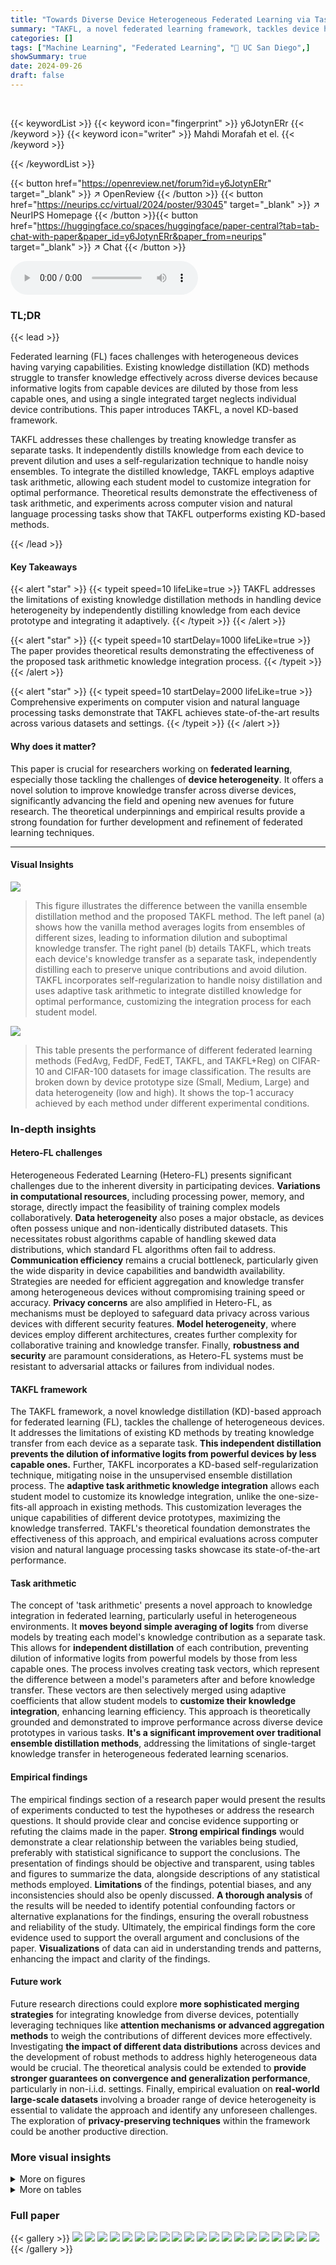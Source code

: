 ```yaml
---
title: "Towards Diverse Device Heterogeneous Federated Learning via Task Arithmetic Knowledge Integration"
summary: "TAKFL, a novel federated learning framework, tackles device heterogeneity by independently distilling knowledge from diverse devices and integrating it adaptively, achieving state-of-the-art performan..."
categories: []
tags: ["Machine Learning", "Federated Learning", "🏢 UC San Diego",]
showSummary: true
date: 2024-09-26
draft: false
---
```


<br>

{{< keywordList >}}
{{< keyword icon="fingerprint" >}} y6JotynERr {{< /keyword >}}
{{< keyword icon="writer" >}} Mahdi Morafah et el. {{< /keyword >}}
 
{{< /keywordList >}}

{{< button href="https://openreview.net/forum?id=y6JotynERr" target="_blank" >}}
↗ OpenReview
{{< /button >}}
{{< button href="https://neurips.cc/virtual/2024/poster/93045" target="_blank" >}}
↗ NeurIPS Homepage
{{< /button >}}{{< button href="https://huggingface.co/spaces/huggingface/paper-central?tab=tab-chat-with-paper&paper_id=y6JotynERr&paper_from=neurips" target="_blank" >}}
↗ Chat
{{< /button >}}



<audio controls>
    <source src="https://ai-paper-reviewer.com/y6JotynERr/podcast.wav" type="audio/wav">
    Your browser does not support the audio element.
</audio>


### TL;DR


{{< lead >}}

Federated learning (FL) faces challenges with heterogeneous devices having varying capabilities. Existing knowledge distillation (KD) methods struggle to transfer knowledge effectively across diverse devices because informative logits from capable devices are diluted by those from less capable ones, and using a single integrated target neglects individual device contributions. This paper introduces TAKFL, a novel KD-based framework.

TAKFL addresses these challenges by treating knowledge transfer as separate tasks. It independently distills knowledge from each device to prevent dilution and uses a self-regularization technique to handle noisy ensembles. To integrate the distilled knowledge, TAKFL employs adaptive task arithmetic, allowing each student model to customize integration for optimal performance.  Theoretical results demonstrate the effectiveness of task arithmetic, and experiments across computer vision and natural language processing tasks show that TAKFL outperforms existing KD-based methods.

{{< /lead >}}


#### Key Takeaways

{{< alert "star" >}}
{{< typeit speed=10 lifeLike=true >}} TAKFL addresses the limitations of existing knowledge distillation methods in handling device heterogeneity by independently distilling knowledge from each device prototype and integrating it adaptively. {{< /typeit >}}
{{< /alert >}}

{{< alert "star" >}}
{{< typeit speed=10 startDelay=1000 lifeLike=true >}} The paper provides theoretical results demonstrating the effectiveness of the proposed task arithmetic knowledge integration process. {{< /typeit >}}
{{< /alert >}}

{{< alert "star" >}}
{{< typeit speed=10 startDelay=2000 lifeLike=true >}} Comprehensive experiments on computer vision and natural language processing tasks demonstrate that TAKFL achieves state-of-the-art results across various datasets and settings. {{< /typeit >}}
{{< /alert >}}

#### Why does it matter?
This paper is crucial for researchers working on **federated learning**, especially those tackling the challenges of **device heterogeneity**. It offers a novel solution to improve knowledge transfer across diverse devices, significantly advancing the field and opening new avenues for future research. The theoretical underpinnings and empirical results provide a strong foundation for further development and refinement of federated learning techniques.

------
#### Visual Insights



![](https://ai-paper-reviewer.com/y6JotynERr/figures_2_1.jpg)

> This figure illustrates the difference between the vanilla ensemble distillation method and the proposed TAKFL method.  The left panel (a) shows how the vanilla method averages logits from ensembles of different sizes, leading to information dilution and suboptimal knowledge transfer. The right panel (b) details TAKFL, which treats each device's knowledge transfer as a separate task, independently distilling each to preserve unique contributions and avoid dilution.  TAKFL incorporates self-regularization to handle noisy distillation and uses adaptive task arithmetic to integrate distilled knowledge for optimal performance, customizing the integration process for each student model.





![](https://ai-paper-reviewer.com/y6JotynERr/tables_8_1.jpg)

> This table presents the performance of different federated learning methods (FedAvg, FedDF, FedET, TAKFL, and TAKFL+Reg) on CIFAR-10 and CIFAR-100 datasets for image classification.  The results are broken down by device prototype size (Small, Medium, Large) and data heterogeneity (low and high).  It shows the top-1 accuracy achieved by each method under different experimental conditions.





### In-depth insights


#### Hetero-FL challenges
Heterogeneous Federated Learning (Hetero-FL) presents significant challenges due to the inherent diversity in participating devices.  **Variations in computational resources**, including processing power, memory, and storage, directly impact the feasibility of training complex models collaboratively. **Data heterogeneity** also poses a major obstacle, as devices often possess unique and non-identically distributed datasets. This necessitates robust algorithms capable of handling skewed data distributions, which standard FL algorithms often fail to address.  **Communication efficiency** remains a crucial bottleneck, particularly given the wide disparity in device capabilities and bandwidth availability.  Strategies are needed for efficient aggregation and knowledge transfer among heterogeneous devices without compromising training speed or accuracy.  **Privacy concerns** are also amplified in Hetero-FL, as mechanisms must be deployed to safeguard data privacy across various devices with different security features.  **Model heterogeneity**, where devices employ different architectures, creates further complexity for collaborative training and knowledge transfer.  Finally, **robustness and security** are paramount considerations, as Hetero-FL systems must be resistant to adversarial attacks or failures from individual nodes.

#### TAKFL framework
The TAKFL framework, a novel knowledge distillation (KD)-based approach for federated learning (FL), tackles the challenge of heterogeneous devices.  It addresses the limitations of existing KD methods by treating knowledge transfer from each device as a separate task. **This independent distillation prevents the dilution of informative logits from powerful devices by less capable ones.**  Further, TAKFL incorporates a KD-based self-regularization technique, mitigating noise in the unsupervised ensemble distillation process. The **adaptive task arithmetic knowledge integration** allows each student model to customize its knowledge integration, unlike the one-size-fits-all approach in existing methods.  This customization leverages the unique capabilities of different device prototypes, maximizing the knowledge transferred.  TAKFL's theoretical foundation demonstrates the effectiveness of this approach, and empirical evaluations across computer vision and natural language processing tasks showcase its state-of-the-art performance.

#### Task arithmetic
The concept of 'task arithmetic' presents a novel approach to knowledge integration in federated learning, particularly useful in heterogeneous environments.  It **moves beyond simple averaging of logits** from diverse models by treating each model's knowledge contribution as a separate task. This allows for **independent distillation** of each contribution, preventing dilution of informative logits from powerful models by those from less capable ones.  The process involves creating task vectors, which represent the difference between a model's parameters after and before knowledge transfer. These vectors are then selectively merged using adaptive coefficients that allow student models to **customize their knowledge integration**, enhancing learning efficiency. This approach is theoretically grounded and demonstrated to improve performance across diverse device prototypes in various tasks.  **It's a significant improvement over traditional ensemble distillation methods**, addressing the limitations of single-target knowledge transfer in heterogeneous federated learning scenarios.

#### Empirical findings
The empirical findings section of a research paper would present the results of experiments conducted to test the hypotheses or address the research questions.  It should provide clear and concise evidence supporting or refuting the claims made in the paper.  **Strong empirical findings** would demonstrate a clear relationship between the variables being studied, preferably with statistical significance to support the conclusions.  The presentation of findings should be objective and transparent, using tables and figures to summarize the data, alongside descriptions of any statistical methods employed.  **Limitations** of the findings, potential biases, and any inconsistencies should also be openly discussed.  **A thorough analysis** of the results will be needed to identify potential confounding factors or alternative explanations for the findings, ensuring the overall robustness and reliability of the study.  Ultimately, the empirical findings form the core evidence used to support the overall argument and conclusions of the paper.  **Visualizations** of data can aid in understanding trends and patterns, enhancing the impact and clarity of the findings.

#### Future work
Future research directions could explore **more sophisticated merging strategies** for integrating knowledge from diverse devices, potentially leveraging techniques like **attention mechanisms or advanced aggregation methods** to weigh the contributions of different devices more effectively.  Investigating **the impact of different data distributions** across devices and the development of robust methods to address highly heterogeneous data would be crucial.  The theoretical analysis could be extended to **provide stronger guarantees on convergence and generalization performance**, particularly in non-i.i.d. settings.  Finally, empirical evaluation on **real-world large-scale datasets** involving a broader range of device heterogeneity is essential to validate the approach and identify any unforeseen challenges. The exploration of **privacy-preserving techniques** within the framework could be another productive direction.


### More visual insights

<details>
<summary>More on figures
</summary>


![](https://ai-paper-reviewer.com/y6JotynERr/figures_5_1.jpg)

> This figure compares the vanilla ensemble distillation method with the proposed TAKFL method.  (a) shows the traditional method where logits from ensembles of different sizes are averaged and used as a single distillation target. This can dilute information and lead to suboptimal knowledge transfer. (b) illustrates TAKFL, which treats each device prototype's ensemble as a separate task, distilling them independently to avoid information dilution.  TAKFL incorporates self-regularization to handle noise in the distillation process and uses adaptive task arithmetic to integrate the distilled knowledge based on each student prototype's needs.


![](https://ai-paper-reviewer.com/y6JotynERr/figures_8_1.jpg)

> This figure compares the vanilla ensemble distillation method with the proposed TAKFL method. (a) shows how the vanilla method averages logits from ensembles of different sizes, leading to information dilution and suboptimal knowledge transfer. (b) illustrates TAKFL's approach, where knowledge transfer from each device prototype is treated as a separate task, distilled independently, and then integrated using adaptive task arithmetic for optimal performance.


![](https://ai-paper-reviewer.com/y6JotynERr/figures_14_1.jpg)

> This figure compares vanilla ensemble distillation with the proposed TAKFL method.  Vanilla ensemble distillation averages logits from ensembles of varying sizes, leading to information loss and suboptimal knowledge transfer.  TAKFL, in contrast, treats knowledge transfer from each ensemble as a separate task, distilling them independently to preserve unique contributions.  It also incorporates self-regularization to mitigate noise and uses adaptive task arithmetic for customized knowledge integration.


![](https://ai-paper-reviewer.com/y6JotynERr/figures_14_2.jpg)

> This figure compares vanilla ensemble distillation with the proposed TAKFL method.  Vanilla ensemble distillation averages logits from ensembles of different sizes, leading to information loss.  TAKFL, in contrast, treats knowledge transfer as separate tasks for each device, distilling independently to avoid dilution. It then uses adaptive task arithmetic to integrate the knowledge, allowing customization for optimal performance on each student model.


![](https://ai-paper-reviewer.com/y6JotynERr/figures_21_1.jpg)

> This figure compares vanilla ensemble distillation with the proposed TAKFL method.  Vanilla ensemble distillation averages logits from ensembles of different sizes, leading to information dilution and suboptimal knowledge transfer.  In contrast, TAKFL treats each device's ensemble as a separate task, distilling independently to avoid dilution. It uses a self-regularization technique to mitigate noise in the distillation process and then adaptively integrates the knowledge using task arithmetic for optimal performance.


![](https://ai-paper-reviewer.com/y6JotynERr/figures_29_1.jpg)

> This figure compares the vanilla ensemble distillation (VED) and TAKFL methods for handling knowledge transfer in federated learning with heterogeneous devices.  Panel (a) shows the VED approach, which averages logits from ensembles of different sizes, leading to information loss and suboptimal knowledge transfer. Panel (b) illustrates the TAKFL approach.  TAKFL treats knowledge transfer as separate tasks, distilling each ensemble independently to avoid information dilution. It also uses a self-regularization technique and adaptive task arithmetic knowledge integration to customize the transfer process for each device.


![](https://ai-paper-reviewer.com/y6JotynERr/figures_30_1.jpg)

> This figure compares vanilla ensemble distillation (VED) and TAKFL.  (a) shows VED, where logits from ensembles of different sizes are averaged, causing information dilution and suboptimal knowledge transfer.  (b) illustrates TAKFL, which handles each device's ensemble knowledge as a separate task, distills them independently, and integrates them adaptively using task arithmetic for optimal performance.


</details>




<details>
<summary>More on tables
</summary>


![](https://ai-paper-reviewer.com/y6JotynERr/tables_8_2.jpg)
> This table presents the performance of different federated learning methods on two natural language processing tasks: MNLI and SST-2.  It shows the accuracy achieved by different methods (FedAvg, FedDF, FedET, TAKFL) on three different device prototypes (small, medium, large), which vary in model and data size. The results are averaged over three independent runs.

![](https://ai-paper-reviewer.com/y6JotynERr/tables_16_1.jpg)
> This table presents the performance results for computer vision (CV) tasks using CIFAR-10 and CIFAR-100 datasets.  It shows the top-1 accuracy achieved by different federated learning methods (FedAvg, FedDF, FedET, TAKFL) across three device prototype sizes (small, medium, large) under different levels of data heterogeneity.  The table includes results for both standard and self-regularized TAKFL, showcasing the improvement in accuracy resulting from the addition of the self-regularization component. Note that the training data is non-i.i.d. and the details of model architectures and training parameters are also provided.

![](https://ai-paper-reviewer.com/y6JotynERr/tables_17_1.jpg)
> This table presents the performance comparison of different federated learning methods on CIFAR-10 and CIFAR-100 datasets for image classification task.  The methods are compared across three different device prototype sizes (small, medium, and large), each having a different model and dataset size.  The table shows the top-1 accuracy results and considers different data heterogeneity levels using a Dirichlet distribution.  Additional experimental results using a different model architecture are provided in Appendix D.1.

![](https://ai-paper-reviewer.com/y6JotynERr/tables_24_1.jpg)
> This table presents the performance results of different federated learning methods (FedAvg, FedDF, FedET, TAKFL, and TAKFL+Reg) on CIFAR-10 and CIFAR-100 datasets. The results are categorized by data heterogeneity (low and high) and architecture setting (homo-family and hetero-family). For each setting, the table shows the average top-1 accuracy and standard deviation across three independent runs for small (S), medium (M), and large (L) device prototypes.

![](https://ai-paper-reviewer.com/y6JotynERr/tables_26_1.jpg)
> This table presents the performance results for computer vision (CV) tasks on three datasets: TinyImageNet, STL-10, and CINIC-10, using pre-trained models.  The results are shown for FedAvg, FedMH, FedET, TAKFL, and TAKFL+Reg (TAKFL with regularization) methods.  The table displays the average accuracy across multiple runs with standard deviations.  The results highlight TAKFL's performance improvement over existing methods, particularly for the larger and more complex models.

![](https://ai-paper-reviewer.com/y6JotynERr/tables_26_2.jpg)
> This table shows the performance of different federated learning methods on two NLP tasks: MNLI and SST2.  It compares the performance across three different device prototype sizes (Small, Medium, Large), with varying data heterogeneity and model sizes. The table includes results for several baseline methods and TAKFL (with and without regularization), highlighting TAKFL's superior performance.

![](https://ai-paper-reviewer.com/y6JotynERr/tables_27_1.jpg)
> This table presents the performance comparison of different federated learning methods (FedAvg, FedDF, FedET, TAKFL) on CIFAR-10 and CIFAR-100 image classification tasks.  The results are broken down by device prototype size (small, medium, large) and data heterogeneity level (Dir(0.3) and Dir(0.1)). It shows the top-1 accuracy achieved by each method for each device prototype, highlighting the impact of different levels of data heterogeneity and model architecture on the performance of the algorithms. The table also includes results with self-regularization (TAKFL+Reg) to demonstrate the effectiveness of the self-regularization technique employed in TAKFL.

![](https://ai-paper-reviewer.com/y6JotynERr/tables_27_2.jpg)
> This table presents the results of scalability experiments performed on a federated learning setting with 7 device prototypes of varying sizes (from extremely small (XXS) to extremely large (XXL)).  It shows the average top-1 accuracy and standard deviation for each prototype across three independent runs.  The baselines (FedAvg, FedDF, FedET) are compared against TAKFL and TAKFL+Reg, demonstrating the ability of TAKFL to scale effectively with diverse device capabilities and achieve state-of-the-art results.

![](https://ai-paper-reviewer.com/y6JotynERr/tables_27_3.jpg)
> This table presents the scalability evaluation results for three device prototypes (XXS, S, M) using the CINIC-10 dataset.  The average performance across these prototypes is reported, along with the standard deviation, for several methods including FedAvg, FedDF, FedET, TAKFL, and TAKFL+Reg.  It demonstrates the performance of the methods in a more homogeneous setting with smaller device prototypes.

![](https://ai-paper-reviewer.com/y6JotynERr/tables_29_1.jpg)
> This table presents the performance of different federated learning methods (FedAvg, FedDF, FedET, TAKFL) on CIFAR-10 and CIFAR-100 image classification tasks.  It compares performance across different device prototype sizes (Small, Medium, Large) under low and high data heterogeneity.  The results show TAKFL's superior performance compared to existing methods, especially in heterogeneous settings.  The table includes results with and without self-regularization for TAKFL.

![](https://ai-paper-reviewer.com/y6JotynERr/tables_30_1.jpg)
> This table presents the performance of different federated learning methods (FedAvg, FedDF, FedET, TAKFL) on CIFAR-10 and CIFAR-100 datasets for image classification.  The data is non-i.i.d. distributed among three groups of devices (small, medium, and large) with varying model and dataset sizes.  The table shows the top-1 accuracy for each device type under different data heterogeneity levels and indicates that TAKFL outperforms other methods.

![](https://ai-paper-reviewer.com/y6JotynERr/tables_34_1.jpg)
> This table presents the performance results of different federated learning methods on CIFAR-10 and CIFAR-100 datasets for image classification.  The results are categorized by device prototype size (Small, Medium, Large) and data heterogeneity (low and high) and show the top-1 accuracy for each method.  The table includes results for FedAvg (standard federated averaging), FedDF (Federated Distillation Framework), FedET (Federated Ensemble Transfer), TAKFL (Task Arithmetic Knowledge Federated Learning), and TAKFL+Reg (TAKFL with regularization).  It highlights the performance improvement of TAKFL compared to existing KD-based methods across different scenarios.

![](https://ai-paper-reviewer.com/y6JotynERr/tables_34_2.jpg)
> This table presents the performance of different federated learning methods on CIFAR-10 and CIFAR-100 datasets for image classification.  It compares the performance of FedAvg, FedDF, FedET, and TAKFL across three different device prototypes (small, medium, and large) under varying levels of data heterogeneity.  Results are presented as average top-1 accuracy and standard deviation over three independent runs.  The table shows the impact of different knowledge distillation methods in diverse and heterogeneous device settings. The impact of TAKFL's self-regularization is also shown.

![](https://ai-paper-reviewer.com/y6JotynERr/tables_35_1.jpg)
> This table presents the performance of different federated learning methods on CIFAR-10 and CIFAR-100 datasets for image classification.  The results are broken down by three different device prototype sizes (Small, Medium, Large) which vary in model and dataset size, reflecting real-world heterogeneity.  The table shows the top-1 accuracy for each device type and learning method, with standard deviations across three runs.  The methods compared include FedAvg, FedDF, FedET, and the proposed TAKFL method, with and without self-regularization.  The data distribution across the devices is non-i.i.d. using a Dirichlet distribution.

![](https://ai-paper-reviewer.com/y6JotynERr/tables_35_2.jpg)
> This table presents the performance of different federated learning methods (FedAvg, FedDF, FedET, TAKFL) on CIFAR-10 and CIFAR-100 datasets for image classification.  It compares the performance across three device prototype sizes (small, medium, large) under both low and high data heterogeneity scenarios. Two architectural settings (homo-family and hetero-family) are included, showing model accuracy with and without self-regularization. The table provides a detailed breakdown of experimental parameters, including dataset portions, number of clients, sampling rates, and architectural specifications.

![](https://ai-paper-reviewer.com/y6JotynERr/tables_35_3.jpg)
> This table presents the performance results for computer vision (CV) tasks using pre-trained models on three datasets: TinyImageNet, STL-10, and CINIC-10.  The results are shown for different device prototypes (small, medium, and large), comparing the performance of FedAvg, FedMH, FedET, TAKFL, and TAKFL+Reg (TAKFL with self-regularization). The table demonstrates the performance gains achieved by TAKFL, particularly in comparison to existing knowledge distillation (KD)-based methods.

![](https://ai-paper-reviewer.com/y6JotynERr/tables_35_4.jpg)
> This table shows the architecture, number of parameters, dataset portion, number of clients, sample rate, and local training epochs used for each device prototype in the scalability experiments. The device prototypes range from extremely small (XXS) to extremely large (XXL), simulating real-world variations in device capabilities.

![](https://ai-paper-reviewer.com/y6JotynERr/tables_36_1.jpg)
> This table presents the performance results of different federated learning methods on CIFAR-10 and CIFAR-100 image classification tasks.  The results are broken down by device prototype size (small, medium, large) and data heterogeneity level.  It shows the top-1 classification accuracy achieved by different models, including FedAvg, FedDF, FedET, and the proposed TAKFL. The table highlights TAKFL's improved performance over existing methods, especially in handling various device capabilities and data heterogeneity.

![](https://ai-paper-reviewer.com/y6JotynERr/tables_36_2.jpg)
> This table presents the performance of different federated learning methods on CIFAR-10 and CIFAR-100 datasets for image classification.  It compares the performance of FedAvg, FedDF, FedET, and TAKFL across three device prototype sizes (Small, Medium, Large) under different data heterogeneity settings (Dir(0.3) and Dir(0.1)).  The table shows the top-1 accuracy and includes results with and without self-regularization for TAKFL.

</details>




### Full paper

{{< gallery >}}
<img src="https://ai-paper-reviewer.com/y6JotynERr/1.png" class="grid-w50 md:grid-w33 xl:grid-w25" />
<img src="https://ai-paper-reviewer.com/y6JotynERr/2.png" class="grid-w50 md:grid-w33 xl:grid-w25" />
<img src="https://ai-paper-reviewer.com/y6JotynERr/3.png" class="grid-w50 md:grid-w33 xl:grid-w25" />
<img src="https://ai-paper-reviewer.com/y6JotynERr/4.png" class="grid-w50 md:grid-w33 xl:grid-w25" />
<img src="https://ai-paper-reviewer.com/y6JotynERr/5.png" class="grid-w50 md:grid-w33 xl:grid-w25" />
<img src="https://ai-paper-reviewer.com/y6JotynERr/6.png" class="grid-w50 md:grid-w33 xl:grid-w25" />
<img src="https://ai-paper-reviewer.com/y6JotynERr/7.png" class="grid-w50 md:grid-w33 xl:grid-w25" />
<img src="https://ai-paper-reviewer.com/y6JotynERr/8.png" class="grid-w50 md:grid-w33 xl:grid-w25" />
<img src="https://ai-paper-reviewer.com/y6JotynERr/9.png" class="grid-w50 md:grid-w33 xl:grid-w25" />
<img src="https://ai-paper-reviewer.com/y6JotynERr/10.png" class="grid-w50 md:grid-w33 xl:grid-w25" />
<img src="https://ai-paper-reviewer.com/y6JotynERr/11.png" class="grid-w50 md:grid-w33 xl:grid-w25" />
<img src="https://ai-paper-reviewer.com/y6JotynERr/12.png" class="grid-w50 md:grid-w33 xl:grid-w25" />
<img src="https://ai-paper-reviewer.com/y6JotynERr/13.png" class="grid-w50 md:grid-w33 xl:grid-w25" />
<img src="https://ai-paper-reviewer.com/y6JotynERr/14.png" class="grid-w50 md:grid-w33 xl:grid-w25" />
<img src="https://ai-paper-reviewer.com/y6JotynERr/15.png" class="grid-w50 md:grid-w33 xl:grid-w25" />
<img src="https://ai-paper-reviewer.com/y6JotynERr/16.png" class="grid-w50 md:grid-w33 xl:grid-w25" />
<img src="https://ai-paper-reviewer.com/y6JotynERr/17.png" class="grid-w50 md:grid-w33 xl:grid-w25" />
<img src="https://ai-paper-reviewer.com/y6JotynERr/18.png" class="grid-w50 md:grid-w33 xl:grid-w25" />
<img src="https://ai-paper-reviewer.com/y6JotynERr/19.png" class="grid-w50 md:grid-w33 xl:grid-w25" />
<img src="https://ai-paper-reviewer.com/y6JotynERr/20.png" class="grid-w50 md:grid-w33 xl:grid-w25" />
{{< /gallery >}}